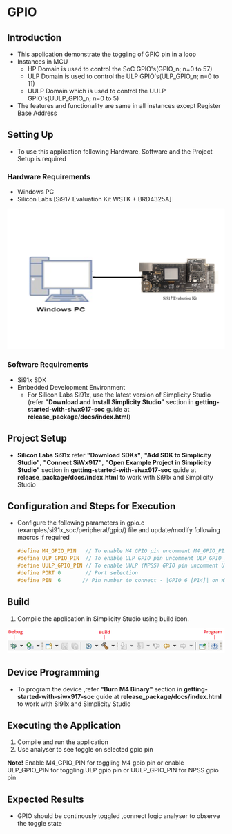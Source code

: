 # GPIO

## Introduction 

 - This application demonstrate the toggling of GPIO pin in a loop
 - Instances in MCU
   - HP Domain is used to control the SoC GPIO's(GPIO_n; n=0 to 57)
   - ULP Domain is used to control the ULP GPIO's(ULP_GPIO_n; n=0 to 11)
   - UULP Domain which is used to control the UULP GPIO's(UULP_GPIO_n; n=0 to 5)
 - The features and functionality are same in all instances except Register Base Address

## Setting Up 
- To use this application following Hardware, Software and the Project Setup is required

### Hardware Requirements	
  - Windows PC 
  - Silicon Labs [Si917 Evaluation Kit WSTK + BRD4325A]
  
![Figure: Introduction](resources/readme/image501a.png)
  
### Software Requirements
  - Si91x SDK
  - Embedded Development Environment
    - For Silicon Labs Si91x, use the latest version of Simplicity Studio (refer **"Download and Install Simplicity Studio"** section in **getting-started-with-siwx917-soc** guide at **release_package/docs/index.html**)
 
## Project Setup
- **Silicon Labs Si91x** refer **"Download SDKs"**, **"Add SDK to Simplicity Studio"**, **"Connect SiWx917"**, **"Open Example Project in Simplicity Studio"** section in **getting-started-with-siwx917-soc** guide at **release_package/docs/index.html** to work with Si91x and Simplicity Studio

## Configuration and Steps for Execution

- Configure the following parameters in gpio.c (examples/si91x_soc/peripheral/gpio/) file and update/modify following macros if required

   ```c
   #define M4_GPIO_PIN   // To enable M4 GPIO pin uncomment M4_GPIO_PIN and comment ULP_GPIO_PIN ,UULP_GPIO_PIN macros
   #define ULP_GPIO_PIN  // To enable ULP GPIO pin uncomment ULP_GPIO_PIN and comment M4_GPIO_PIN ,UULP_GPIO_PIN macros
   #define UULP_GPIO_PIN // To enable UULP (NPSS) GPIO pin uncomment UULP_GPIO_PIN and comment M4_GPIO_PIN ,ULP_GPIO_PIN macros
   #define PORT 0        // Port selection
   #define PIN  6       // Pin number to connect - |GPIO_6 [P14]| on WSTK
   ```



## Build 
1. Compile the application in Simplicity Studio using build icon.

![Figure: Build run and Debug](resources/readme/image501c.png)

## Device Programming
- To program the device ,refer **"Burn M4 Binary"** section in **getting-started-with-siwx917-soc** guide at **release_package/docs/index.html** to work with Si91x and Simplicity Studio

## Executing the Application
1. Compile and run the application 
2. Use analyser to see toggle on selected gpio pin

 **Note!** Enable M4_GPIO_PIN for toggling M4 gpio pin or enable ULP_GPIO_PIN for toggling ULP gpio pin or  UULP_GPIO_PIN for NPSS gpio pin

## Expected Results 
 - GPIO should be continously toggled ,connect logic analyser to observe the toggle state
